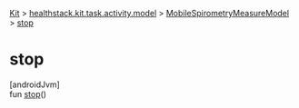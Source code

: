 
[Kit](../../../kit.html) > [healthstack.kit.task.activity.model](../index.html) > [MobileSpirometryMeasureModel](index.html) > [stop](stop.html)



# stop



[androidJvm]\
fun [stop](stop.html)()




